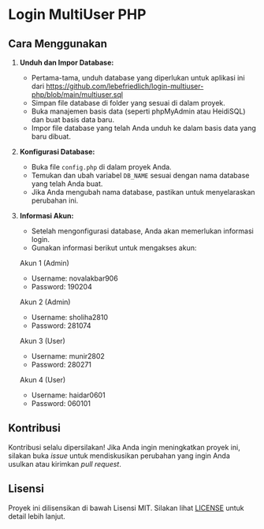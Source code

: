 # Login MultiUser PHP

## Cara Menggunakan

1. **Unduh dan Impor Database:**
   - Pertama-tama, unduh database yang diperlukan untuk aplikasi ini dari https://github.com/lebefriedlich/login-multiuser-php/blob/main/multiuser.sql 
   - Simpan file database di folder yang sesuai di dalam proyek.
   - Buka manajemen basis data (seperti phpMyAdmin atau HeidiSQL) dan buat basis data baru.
   - Impor file database yang telah Anda unduh ke dalam basis data yang baru dibuat.

2. **Konfigurasi Database:**
   - Buka file `config.php` di dalam proyek Anda.
   - Temukan dan ubah variabel `DB_NAME` sesuai dengan nama database yang telah Anda buat.
   - Jika Anda mengubah nama database, pastikan untuk menyelaraskan perubahan ini.

3. **Informasi Akun:**
   - Setelah mengonfigurasi database, Anda akan memerlukan informasi login.
   - Gunakan informasi berikut untuk mengakses akun:

   Akun 1 (Admin)
   - Username: novalakbar906
   - Password: 190204

   Akun 2 (Admin)
   - Username: sholiha2810
   - Password: 281074
  
   Akun 3 (User)
   - Username: munir2802
   - Password: 280271
  
   Akun 4 (User)
   - Username: haidar0601
   - Password: 060101

## Kontribusi
Kontribusi selalu dipersilakan! Jika Anda ingin meningkatkan proyek ini, silakan buka *issue* untuk mendiskusikan perubahan yang ingin Anda usulkan atau kirimkan *pull request*.

## Lisensi
Proyek ini dilisensikan di bawah Lisensi MIT. Silakan lihat [LICENSE](LICENSE) untuk detail lebih lanjut.
